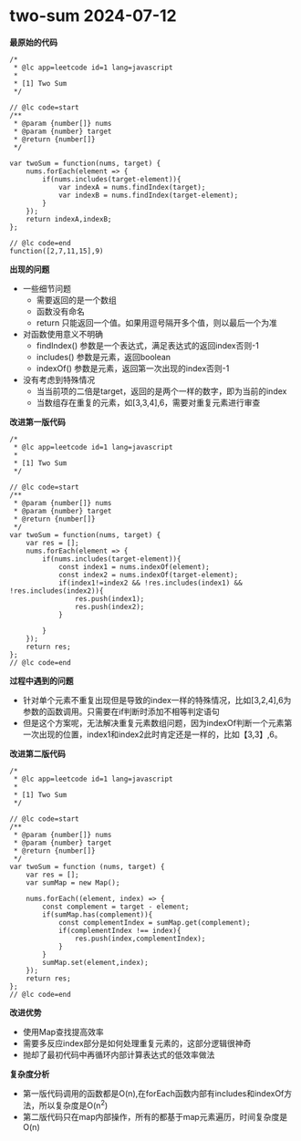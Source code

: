 # two-sum 2024-07-12

**最原始的代码**

```
/*
 * @lc app=leetcode id=1 lang=javascript
 *
 * [1] Two Sum
 */

// @lc code=start
/**
 * @param {number[]} nums
 * @param {number} target
 * @return {number[]}
 */

var twoSum = function(nums, target) {
    nums.forEach(element => {
        if(nums.includes(target-element)){
            var indexA = nums.findIndex(target);
            var indexB = nums.findIndex(target-element);
        }
    });
    return indexA,indexB;
};

// @lc code=end
function([2,7,11,15],9)
```

**出现的问题**

- 一些细节问题
  - 需要返回的是一个数组
  - 函数没有命名
  - return 只能返回一个值。如果用逗号隔开多个值，则以最后一个为准
- 对函数使用意义不明确
  - findIndex() 参数是一个表达式，满足表达式的返回index否则-1
  - includes() 参数是元素，返回boolean
  - indexOf() 参数是元素，返回第一次出现的index否则-1
- 没有考虑到特殊情况
  - 当当前项的二倍是target，返回的是两个一样的数字，即为当前的index
  - 当数组存在重复的元素，如[3,3,4],6，需要对重复元素进行审查

**改进第一版代码**

```
/*
 * @lc app=leetcode id=1 lang=javascript
 *
 * [1] Two Sum
 */

// @lc code=start
/**
 * @param {number[]} nums
 * @param {number} target
 * @return {number[]}
 */
var twoSum = function(nums, target) {
    var res = [];
    nums.forEach(element => {
        if(nums.includes(target-element)){
            const index1 = nums.indexOf(element);
            const index2 = nums.indexOf(target-element);
            if(index1!=index2 && !res.includes(index1) && !res.includes(index2)){
                res.push(index1);
                res.push(index2);
            }

        }
    });
    return res;
};
// @lc code=end
```

**过程中遇到的问题**

- 针对单个元素不重复出现但是导致的index一样的特殊情况，比如[3,2,4],6为参数的函数调用。只需要在if判断时添加不相等判定语句
- 但是这个方案呢，无法解决重复元素数组问题，因为indexOf判断一个元素第一次出现的位置，index1和index2此时肯定还是一样的，比如【3,3】,6。
  
**改进第二版代码**

```
/*
 * @lc app=leetcode id=1 lang=javascript
 *
 * [1] Two Sum
 */

// @lc code=start
/**
 * @param {number[]} nums
 * @param {number} target
 * @return {number[]}
 */
var twoSum = function (nums, target) {
    var res = [];
    var sumMap = new Map();

    nums.forEach((element, index) => {
        const complement = target - element;
        if(sumMap.has(complement)){
            const complementIndex = sumMap.get(complement);
            if(complementIndex !== index){
                res.push(index,complementIndex);
            }
        }
        sumMap.set(element,index);
    });
    return res;
};
// @lc code=end
```

**改进优势**

- 使用Map查找提高效率
- 需要多反应index部分是如何处理重复元素的，这部分逻辑很神奇
- 抛却了最初代码中再循环内部计算表达式的低效率做法

**复杂度分析**

- 第一版代码调用的函数都是O(n),在forEach函数内部有includes和indexOf方法，所以复杂度是O(n<sup>2</sup>)
- 第二版代码只在map内部操作，所有的都基于map元素遍历，时间复杂度是O(n)
